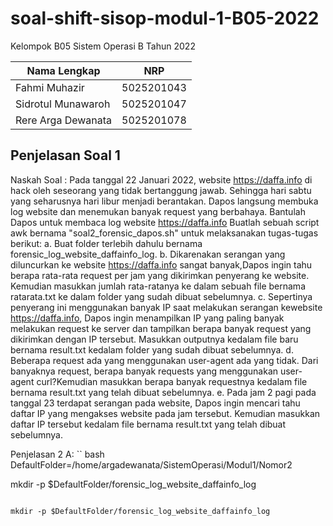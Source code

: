 # **soal-shift-sisop-modul-1-B05-2022** #

Kelompok B05 Sistem Operasi B Tahun 2022

Nama Lengkap | NRP
------------- | -------------
Fahmi Muhazir        | 5025201043
Sidrotul Munawaroh   | 5025201047
Rere Arga Dewanata   | 5025201078 

## Penjelasan Soal 1
Naskah Soal :
Pada tanggal 22 Januari 2022, website https://daffa.info di hack oleh seseorang yang tidak
bertanggung jawab. Sehingga hari sabtu yang seharusnya hari libur menjadi berantakan.
Dapos langsung membuka log website dan menemukan banyak request yang berbahaya.
Bantulah Dapos untuk membaca log website https://daffa.info Buatlah sebuah script awk
bernama "soal2_forensic_dapos.sh" untuk melaksanakan tugas-tugas berikut:
a. Buat folder terlebih dahulu bernama forensic_log_website_daffainfo_log.
b. Dikarenakan serangan yang diluncurkan ke website https://daffa.info sangat banyak,Dapos ingin tahu berapa rata-rata request per jam yang dikirimkan penyerang ke website. Kemudian masukkan jumlah rata-ratanya ke dalam sebuah file bernama ratarata.txt ke dalam folder yang sudah dibuat  sebelumnya.
c. Sepertinya penyerang ini menggunakan banyak IP saat melakukan serangan kewebsite https://daffa.info, Dapos ingin menampilkan IP yang paling banyak melakukan request ke server dan tampilkan berapa banyak request yang dikirimkan dengan IP tersebut. Masukkan outputnya kedalam file baru bernama result.txt kedalam folder yang sudah dibuat sebelumnya.
d. Beberapa request ada yang menggunakan user-agent ada yang tidak. Dari banyaknya request, berapa banyak requests yang menggunakan user-agent curl?Kemudian masukkan berapa banyak requestnya kedalam file bernama result.txt yang telah dibuat sebelumnya.
e. Pada jam 2 pagi pada tanggal 23 terdapat serangan pada website, Dapos ingin mencari tahu daftar IP yang mengakses website pada jam tersebut. Kemudian masukkan daftar IP tersebut kedalam file bernama result.txt yang telah dibuat sebelumnya.

Penjelasan 2 A:
`` bash
DefaultFolder=/home/argadewanata/SistemOperasi/Modul1/Nomor2

mkdir -p $DefaultFolder/forensic_log_website_daffainfo_log
```

mkdir -p $DefaultFolder/forensic_log_website_daffainfo_log
```

  
